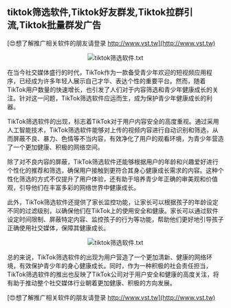 ## **tiktok筛选软件,Tiktok好友群发,Tiktok拉群引流,Tiktok批量群发广告**

[😍想了解推广相关软件的朋友请登录 http://www.vst.tw](http://www.vst.tw)

 <center><img src="https://vst.tw/MP4/tuiguang/png/6.png" alt="tiktok筛选软件.txt"></center>

在当今社交媒体盛行的时代，TikTok作为一款备受青少年欢迎的短视频应用程序，已经成为许多年轻人展示自己才华、表达个性的重要平台。然而，随着TikTok用户数量的快速增长，也引发了人们对于内容筛选和青少年健康成长的关注。针对这一问题，TikTok筛选软件应运而生，成为保护青少年健康成长的利器。

TikTok筛选软件的出现，标志着TikTok对于用户内容安全的高度重视。通过采用人工智能技术，TikTok筛选软件能够对上传的视频内容进行自动识别和筛选，从而屏蔽不良、暴力、色情等不当内容，有效净化了用户的观看环境，为青少年营造了一个更加健康、积极的网络空间。

除了对不良内容的屏蔽，TikTok筛选软件还能够根据用户的年龄和兴趣爱好进行个性化的推荐和筛选，确保用户接触到更符合其身心健康成长需求的内容。这种个性化筛选的方式不仅提升了用户体验，还有助于培养青少年正确的审美观和价值观，引导他们在丰富多彩的网络世界中健康成长。

此外，TikTok筛选软件还提供了家长监控功能，让家长可以根据孩子的年龄设定不同的过滤级别，以确保他们在TikTok上的使用安全和健康。家长可以通过软件设定时间限制、屏蔽特定内容、监控孩子的行为等功能，帮助他们更好地引导孩子正确使用社交媒体，保障其健康成长。

 <center><img src="https://vst.tw/MP4/tuiguang/png/3.png" alt="tiktok筛选软件.txt"></center>

总的来说，TikTok筛选软件的出现为用户营造了一个更加清新、健康的网络环境，有效保护青少年的身心健康成长。同时，作为一种积极的社会责任担当，TikTok筛选软件的推出也反映了TikTok公司对于用户安全和健康的高度关注，将有助于推动整个社交媒体行业朝着更加健康、积极的方向发展。

[😍想了解推广相关软件的朋友请登录 http://www.vst.tw](http://www.vst.tw)



